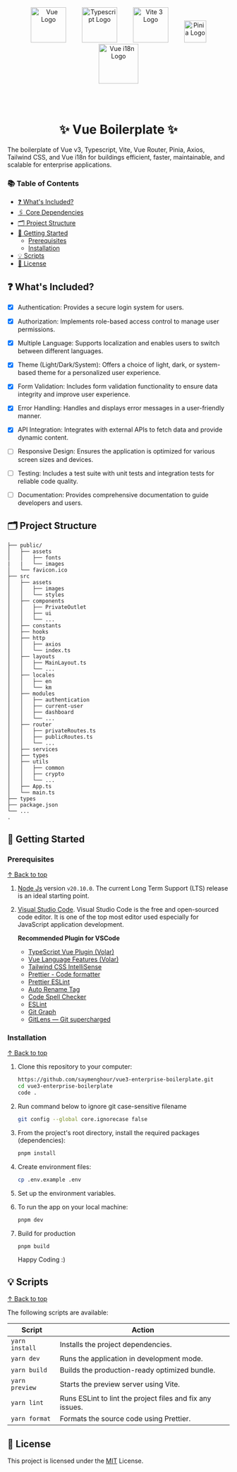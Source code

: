 <div align="center">
<a href="https://vuejs.org/" target="blank" style="margin: 0 1rem;"><img src="https://router.vuejs.org/logo.svg" width="80" alt="Vue Logo" /></a>
<a href="https://www.typescriptlang.org/" target="blank" style="margin: 0 1rem;"><img src="https://upload.wikimedia.org/wikipedia/commons/thumb/4/4c/Typescript_logo_2020.svg/1024px-Typescript_logo_2020.svg.png?20210506173343" width="80" alt="Typescript Logo" /></a>
<a href="https://vitejs.dev/" target="blank" style="margin: 0 1rem;"><img src="https://vitejs.dev/logo.svg" width="80" alt="Vite 3 Logo" /></a>
<a href="https://pinia.vuejs.org/" target="blank" style="margin: 0 1rem;"><img src="https://pinia.vuejs.org/logo.svg" width="50" alt="Pinia Logo" /></a>
<a href="https://vue-i18n.intlify.dev/" target="blank" style="margin: 0 1rem;"><img src="https://vue-i18n.intlify.dev/vue-i18n-logo.svg" width="90" alt="Vue i18n Logo" /></a>

<br><br>

<h1>✨ Vue Boilerplate ✨</h1>
</div>

The boilerplate of Vue v3, Typescript, Vite, Vue Router, Pinia, Axios, Tailwind CSS, and Vue i18n for buildings efficient, faster, maintainable, and scalable for enterprise applications.

### 📚 Table of Contents

- [❓ What's Included?](#-whats-included)
- [🖇️ Core Dependencies](#️-core-dependencies)
- [🗂️ Project Structure](#️-project-structure)
- [🚀 Getting Started](#-getting-started)
  - [Prerequisites](#prerequisites)
  - [Installation](#installation)
- [💡 Scripts](#-scripts)
- [📝 License](#-license)

## ❓ What's Included?

- [x] Authentication: Provides a secure login system for users.
- [x] Authorization: Implements role-based access control to manage user permissions.
- [x] Multiple Language: Supports localization and enables users to switch between different languages.
- [x] Theme (Light/Dark/System): Offers a choice of light, dark, or system-based theme for a personalized user experience.
- [x] Form Validation: Includes form validation functionality to ensure data integrity and improve user experience.
- [x] Error Handling: Handles and displays error messages in a user-friendly manner.
- [x] API Integration: Integrates with external APIs to fetch data and provide dynamic content.
- [ ] Responsive Design: Ensures the application is optimized for various screen sizes and devices.
- [ ] Testing: Includes a test suite with unit tests and integration tests for reliable code quality.
- [ ] Documentation: Provides comprehensive documentation to guide developers and users.


## 🗂️ Project Structure

```
├── public/
│   ├── assets
│   │   ├── fonts
|   |   └── images
│   └── favicon.ico
├── src
│   ├── assets
│   │   ├── images
│   │   └── styles
│   ├── components
│   │   ├── PrivateOutlet
│   │   ├── ui
│   │   └── ...
│   ├── constants
│   ├── hooks
│   ├── http
│   │   ├── axios
│   │   └── index.ts
│   ├── layouts
│   │   ├── MainLayout.ts
│   │   └── ...
│   ├── locales
│   │   ├── en
│   │   └── km
│   ├── modules
│   │   ├── authentication
│   │   ├── current-user
│   │   ├── dashboard
│   │   └── ...
│   ├── router
│   │   ├── privateRoutes.ts
│   │   ├── publicRoutes.ts
│   │   └── ...
│   ├── services
│   ├── types
│   ├── utils
│   │   ├── common
│   │   ├── crypto
│   │   └── ...
│   ├── App.ts
│   └── main.ts
├── types
├── package.json
└── ...
.
```

## 🚀 Getting Started

### Prerequisites

[&#8593; Back to top](#-table-of-contents)

1. [Node Js](https://nodejs.org/en/) version `v20.10.0`. The current Long Term Support (LTS) release is an ideal starting point.
2. [Visual Studio Code](https://code.visualstudio.com/download). Visual Studio Code is the free and open-sourced code editor. It is one of the top most editor used especially for JavaScript application development.

   **Recommended Plugin for VSCode**

   - [TypeScript Vue Plugin (Volar)](https://marketplace.visualstudio.com/items?itemName=Vue.vscode-typescript-vue-plugin)
   - [Vue Language Features (Volar)](https://marketplace.visualstudio.com/items?itemName=Vue.volar)
   - [Tailwind CSS IntelliSense](https://marketplace.visualstudio.com/items?itemName=bradlc.vscode-tailwindcss)
   - [Prettier - Code formatter](https://marketplace.visualstudio.com/items?itemName=esbenp.prettier-vscode)
   - [Prettier ESLint](https://marketplace.visualstudio.com/items?itemName=rvest.vs-code-prettier-eslint)
   - [Auto Rename Tag](https://marketplace.visualstudio.com/items?itemName=formulahendry.auto-rename-tag)
   - [Code Spell Checker](https://marketplace.visualstudio.com/items?itemName=streetsidesoftware.code-spell-checker)
   - [ESLint](https://marketplace.visualstudio.com/items?itemName=dbaeumer.vscode-eslint)
   - [Git Graph](https://marketplace.visualstudio.com/items?itemName=mhutchie.git-graph)
   - [GitLens — Git supercharged](https://marketplace.visualstudio.com/items?itemName=eamodio.gitlens)

### Installation

[&#8593; Back to top](#-table-of-contents)

1.  Clone this repository to your computer:

    ```sh
    https://github.com/saymenghour/vue3-enterprise-boilerplate.git
    cd vue3-enterprise-boilerplate
    code .
    ```

2.  Run command below to ignore git case-sensitive filename

    ```sh
    git config --global core.ignorecase false
    ```

3.  From the project's root directory, install the required packages (dependencies):

    ```sh
    pnpm install
    ```

4.  Create environment files:

    ```sh
    cp .env.example .env
    ```

5.  Set up the environment variables.

6.  To run the app on your local machine:

    ```sh
    pnpm dev
    ```

7.  Build for production

    ```sh
    pnpm build
    ```

    Happy Coding :)

## 💡 Scripts

[&#8593; Back to top](#-table-of-contents)

The following scripts are available:

| Script         | Action                                                    |
| -------------- | --------------------------------------------------------- |
| `yarn install` | Installs the project dependencies.                        |
| `yarn dev`     | Runs the application in development mode.                 |
| `yarn build`   | Builds the production-ready optimized bundle.             |
| `yarn preview` | Starts the preview server using Vite.                     |
| `yarn lint`    | Runs ESLint to lint the project files and fix any issues. |
| `yarn format`  | Formats the source code using Prettier.                   |

## 📝 License

This project is licensed under the [MIT](./LICENSE) License.
